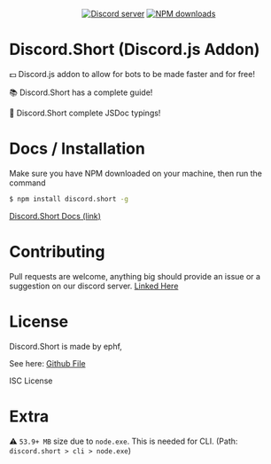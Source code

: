 <div align="center">
  <p>
    <a href="https://discord.gg/EqkxHnFkns"><img src="https://img.shields.io/discord/839993561280938035?color=7289da&logo=discord&logoColor=white" alt="Discord server" /></a>
    <a href="https://www.npmjs.com/package/discord.short"><img src="https://img.shields.io/npm/dt/discord.short.svg?maxAge=3600" alt="NPM downloads" /></a>
  </p>
</div>

# Discord.Short  (Discord.js Addon)

💵 Discord.js addon to allow for bots to be made faster and for free!

📚 Discord.Short has a complete guide!

🔎 Discord.Short complete JSDoc typings!

# Docs / Installation

Make sure you have NPM downloaded on your machine, then run the command

```bash
$ npm install discord.short -g
```

[Discord.Short Docs (link)](https://ephf.gitbook.io/discord-short/)

# Contributing

Pull requests are welcome, anything big should provide an issue or a suggestion on our discord server. [Linked Here](https://discord.gg/QctNVtJGU5)

# License

Discord.Short is made by ephf,

See here: [Github File](https://github.com/ephf/discord.short/blob/main/license)

ISC License

# Extra

⚠ `53.9+ MB` size due to `node.exe`. This is needed for CLI. (Path: `discord.short > cli > node.exe`)